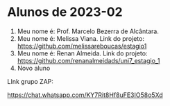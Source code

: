 # Alunos de 2023-02

1. Meu nome é: Prof. Marcelo Bezerra de Alcântara.
2. Meu nome é: Melissa Viana. Link do projeto: https://github.com/melissareboucas/estagio1
3. Meu nome é: Renan Almeida. Link do projeto: https://github.com/renanalmeidads/uni7_estagio_1
4. Novo aluno



LInk grupo ZAP:

https://chat.whatsapp.com/KY7Rit8Hf8uFE3IO58o5Xd

